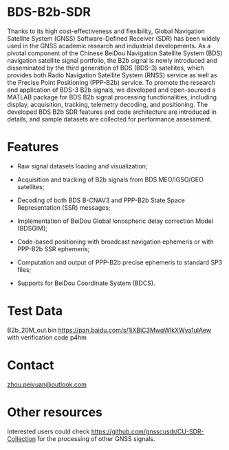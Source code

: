 # BDS-B2b-SDR

Thanks to its high cost-effectiveness and flexibility, Global Navigation Satellite System (GNSS) Software-Defined Receiver (SDR) has been widely used in the GNSS academic research and industrial developments. As a pivotal component of the Chinese BeiDou Navigation Satellite System (BDS) navigation satellite signal portfolio, the B2b signal is newly introduced and disseminated by the third generation of BDS (BDS-3) satellites, which provides both Radio Navigation Satellite System (RNSS) service as well as the Precise Point Positioning (PPP-B2b) service. To promote the research and application of BDS-3 B2b signals, we developed and open-sourced a MATLAB package for BDS B2b signal processing functionalities, including display, acquisition, tracking, telemetry decoding, and positioning. The developed BDS B2b SDR features and code architecture are introduced in details, and sample datasets are collected for performance assessment.

# Features

-	Raw signal datasets loading and visualization;

-	Acquisition and tracking of B2b signals from BDS MEO/IGSO/GEO satellites;

-	Decoding of both BDS B-CNAV3 and PPP-B2b State Space Representation (SSR) messages;

-	Implementation of BeiDou Global Ionospheric delay correction Model (BDSGIM);

-	Code-based positioning with broadcast navigation ephemeris or with PPP-B2b SSR ephemeris;

-	Computation and output of PPP-B2b precise ephemeris to standard SP3 files; 

-	Supports for BeiDou Coordinate System (BDCS).

# Test Data
B2b_20M_out.bin
https://pan.baidu.com/s/1iXBiC3MwqWIkXWya1ulAew with verification code p4hm 

# Contact
zhou.peiyuan@outlook.com

# Other resources
Interested users could check https://github.com/gnsscusdr/CU-SDR-Collection for the processing of other GNSS signals.
